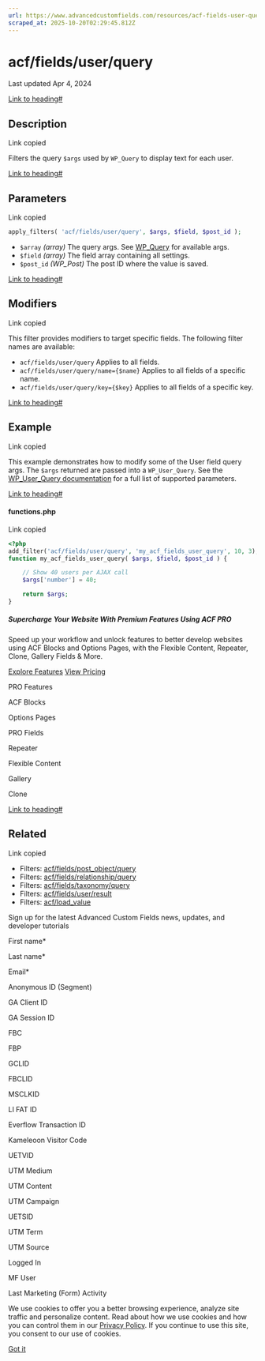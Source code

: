 ```yaml
---
url: https://www.advancedcustomfields.com/resources/acf-fields-user-query
scraped_at: 2025-10-20T02:29:45.812Z
---
```


# acf/fields/user/query

Last updated Apr 4, 2024

[Link to heading#](https://www.advancedcustomfields.com/resources/acf-fields-user-query/#description)

## Description

Link copied

Filters the query `$args` used by `WP_Query` to display text for each user.

[Link to heading#](https://www.advancedcustomfields.com/resources/acf-fields-user-query/#parameters)

## Parameters

Link copied

```php
apply_filters( 'acf/fields/user/query', $args, $field, $post_id );
```

- `$array` _(array)_ The query args. See [WP\_Query](https://developer.wordpress.org/reference/classes/wp_query/) for available args.
- `$field` _(array)_ The field array containing all settings.
- `$post_id` _(WP\_Post)_ The post ID where the value is saved.

[Link to heading#](https://www.advancedcustomfields.com/resources/acf-fields-user-query/#modifiers)

## Modifiers

Link copied

This filter provides modifiers to target specific fields. The following filter names are available:

- `acf/fields/user/query` Applies to all fields.
- `acf/fields/user/query/name={$name}` Applies to all fields of a specific name.
- `acf/fields/user/query/key={$key}` Applies to all fields of a specific key.

[Link to heading#](https://www.advancedcustomfields.com/resources/acf-fields-user-query/#example)

## Example

Link copied

This example demonstrates how to modify some of the User field query args. The `$args` returned are passed into a `WP_User_Query`. See the [WP\_User\_Query documentation](https://developer.wordpress.org/reference/classes/wp_user_query/) for a full list of supported parameters.

[Link to heading#](https://www.advancedcustomfields.com/resources/acf-fields-user-query/#functionsphp)

#### functions.php

Link copied

```php
<?php
add_filter('acf/fields/user/query', 'my_acf_fields_user_query', 10, 3);
function my_acf_fields_user_query( $args, $field, $post_id ) {

    // Show 40 users per AJAX call
    $args['number'] = 40;

    return $args;
}
```

##### Supercharge Your Website With Premium Features Using ACF PRO

Speed up your workflow and unlock features to better develop websites using ACF Blocks and Options Pages, with the Flexible Content, Repeater,
Clone, Gallery Fields & More.


[Explore Features](https://www.advancedcustomfields.com/pro/) [View Pricing](https://www.advancedcustomfields.com/pro/#pricing-table/)

PRO Features

ACF Blocks

Options Pages

PRO Fields

Repeater

Flexible Content

Gallery

Clone

[Link to heading#](https://www.advancedcustomfields.com/resources/acf-fields-user-query/#related)

## Related

Link copied

- Filters: [acf/fields/post\_object/query](https://www.advancedcustomfields.com/resources/acf-fields-post_object-query/)
- Filters: [acf/fields/relationship/query](https://www.advancedcustomfields.com/resources/acf-fields-relationship-query/)
- Filters: [acf/fields/taxonomy/query](https://www.advancedcustomfields.com/resources/acf-fields-taxonomy-query/)
- Filters: [acf/fields/user/result](https://www.advancedcustomfields.com/resources/acf-fields-user-result/)
- Filters: [acf/load\_value](https://www.advancedcustomfields.com/resources/acf-load_value/)

Sign up for the latest Advanced Custom Fields news, updates, and developer tutorials

First name\*

Last name\*

Email\*

Anonymous ID (Segment)

GA Client ID

GA Session ID

FBC

FBP

GCLID

FBCLID

MSCLKID

LI FAT ID

Everflow Transaction ID

Kameleoon Visitor Code

UETVID

UTM Medium

UTM Content

UTM Campaign

UETSID

UTM Term

UTM Source

Logged In

MF User

Last Marketing (Form) Activity

We use cookies to offer you a better browsing experience, analyze site traffic and personalize content. Read about how we use cookies and how you can control them in our [Privacy Policy](https://wpengine.com/legal/privacy/). If you continue to use this site, you consent to our use of cookies.

[Got it](https://www.advancedcustomfields.com/resources/acf-fields-user-query/#)